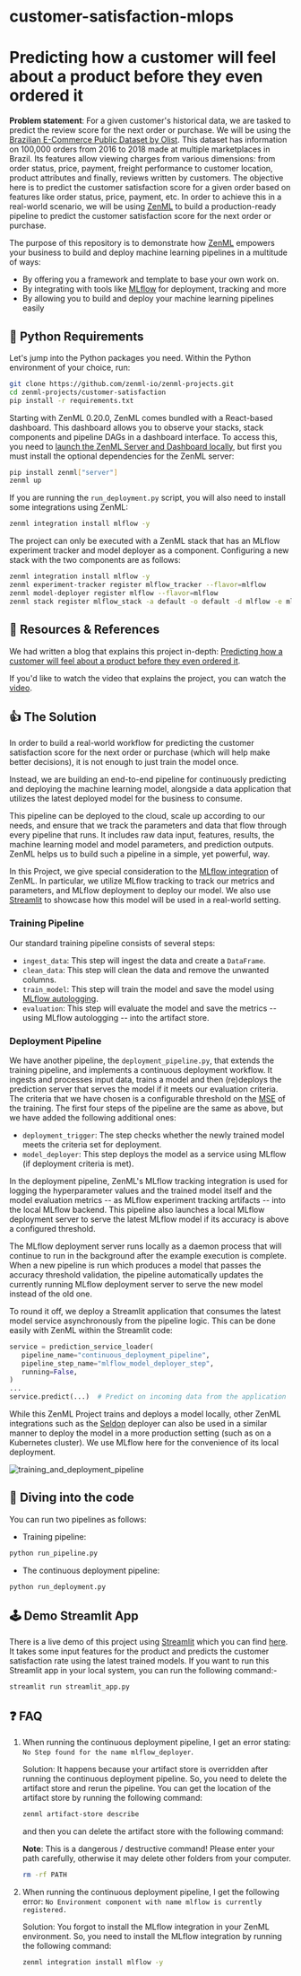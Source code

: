 # customer-satisfaction-mlops
# Predicting how a customer will feel about a product before they even ordered it

**Problem statement**: For a given customer's historical data, we are tasked to predict the review score for the next order or purchase. We will be using the [Brazilian E-Commerce Public Dataset by Olist](https://www.kaggle.com/datasets/olistbr/brazilian-ecommerce). This dataset has information on 100,000 orders from 2016 to 2018 made at multiple marketplaces in Brazil. Its features allow viewing charges from various dimensions: from order status, price, payment, freight performance to customer location, product attributes and finally, reviews written by customers. The objective here is to predict the customer satisfaction score for a given order based on features like order status, price, payment, etc. In order to achieve this in a real-world scenario, we will be using [ZenML](https://zenml.io/) to build a production-ready pipeline to predict the customer satisfaction score for the next order or purchase.

The purpose of this repository is to demonstrate how [ZenML](https://github.com/zenml-io/zenml) empowers your business to build and deploy machine learning pipelines in a multitude of ways:

- By offering you a framework and template to base your own work on.
- By integrating with tools like [MLflow](https://mlflow.org/) for deployment, tracking and more
- By allowing you to build and deploy your machine learning pipelines easily

## :snake: Python Requirements

Let's jump into the Python packages you need. Within the Python environment of your choice, run:

```bash
git clone https://github.com/zenml-io/zenml-projects.git
cd zenml-projects/customer-satisfaction
pip install -r requirements.txt
```

Starting with ZenML 0.20.0, ZenML comes bundled with a React-based dashboard. This dashboard allows you
to observe your stacks, stack components and pipeline DAGs in a dashboard interface. To access this, you need to [launch the ZenML Server and Dashboard locally](https://docs.zenml.io/user-guide/starter-guide#explore-the-dashboard), but first you must install the optional dependencies for the ZenML server:

```bash
pip install zenml["server"]
zenml up
```

If you are running the `run_deployment.py` script, you will also need to install some integrations using ZenML:

```bash
zenml integration install mlflow -y
```

The project can only be executed with a ZenML stack that has an MLflow experiment tracker and model deployer as a component. Configuring a new stack with the two components are as follows:

```bash
zenml integration install mlflow -y
zenml experiment-tracker register mlflow_tracker --flavor=mlflow
zenml model-deployer register mlflow --flavor=mlflow
zenml stack register mlflow_stack -a default -o default -d mlflow -e mlflow_tracker --set
```

## 📙 Resources & References

We had written a blog that explains this project in-depth: [Predicting how a customer will feel about a product before they even ordered it](https://blog.zenml.io/customer_satisfaction/).

If you'd like to watch the video that explains the project, you can watch the [video](https://youtu.be/L3_pFTlF9EQ).

## :thumbsup: The Solution

In order to build a real-world workflow for predicting the customer satisfaction score for the next order or purchase (which will help make better decisions), it is not enough to just train the model once.

Instead, we are building an end-to-end pipeline for continuously predicting and deploying the machine learning model, alongside a data application that utilizes the latest deployed model for the business to consume.

This pipeline can be deployed to the cloud, scale up according to our needs, and ensure that we track the parameters and data that flow through every pipeline that runs. It includes raw data input, features, results, the machine learning model and model parameters, and prediction outputs. ZenML helps us to build such a pipeline in a simple, yet powerful, way.

In this Project, we give special consideration to the [MLflow integration](https://github.com/zenml-io/zenml/tree/main/examples) of ZenML. In particular, we utilize MLflow tracking to track our metrics and parameters, and MLflow deployment to deploy our model. We also use [Streamlit](https://streamlit.io/) to showcase how this model will be used in a real-world setting.

### Training Pipeline

Our standard training pipeline consists of several steps:

- `ingest_data`: This step will ingest the data and create a `DataFrame`.
- `clean_data`: This step will clean the data and remove the unwanted columns.
- `train_model`: This step will train the model and save the model using [MLflow autologging](https://www.mlflow.org/docs/latest/tracking.html).
- `evaluation`: This step will evaluate the model and save the metrics -- using MLflow autologging -- into the artifact store.

### Deployment Pipeline

We have another pipeline, the `deployment_pipeline.py`, that extends the training pipeline, and implements a continuous deployment workflow. It ingests and processes input data, trains a model and then (re)deploys the prediction server that serves the model if it meets our evaluation criteria. The criteria that we have chosen is a configurable threshold on the [MSE](https://scikit-learn.org/stable/modules/generated/sklearn.metrics.mean_squared_error.html) of the training. The first four steps of the pipeline are the same as above, but we have added the following additional ones:

- `deployment_trigger`: The step checks whether the newly trained model meets the criteria set for deployment.
- `model_deployer`: This step deploys the model as a service using MLflow (if deployment criteria is met).

In the deployment pipeline, ZenML's MLflow tracking integration is used for logging the hyperparameter values and the trained model itself and the model evaluation metrics -- as MLflow experiment tracking artifacts -- into the local MLflow backend. This pipeline also launches a local MLflow deployment server to serve the latest MLflow model if its accuracy is above a configured threshold.

The MLflow deployment server runs locally as a daemon process that will continue to run in the background after the example execution is complete. When a new pipeline is run which produces a model that passes the accuracy threshold validation, the pipeline automatically updates the currently running MLflow deployment server to serve the new model instead of the old one.

To round it off, we deploy a Streamlit application that consumes the latest model service asynchronously from the pipeline logic. This can be done easily with ZenML within the Streamlit code:

```python
service = prediction_service_loader(
   pipeline_name="continuous_deployment_pipeline",
   pipeline_step_name="mlflow_model_deployer_step",
   running=False,
)
...
service.predict(...)  # Predict on incoming data from the application
```

While this ZenML Project trains and deploys a model locally, other ZenML integrations such as the [Seldon](https://github.com/zenml-io/zenml/tree/main/examples/seldon_deployment) deployer can also be used in a similar manner to deploy the model in a more production setting (such as on a Kubernetes cluster). We use MLflow here for the convenience of its local deployment.

![training_and_deployment_pipeline](_assets/training_and_deployment_pipeline_updated.png)

## :notebook: Diving into the code

You can run two pipelines as follows:

- Training pipeline:

```bash
python run_pipeline.py
```

- The continuous deployment pipeline:

```bash
python run_deployment.py
```

## 🕹 Demo Streamlit App

There is a live demo of this project using [Streamlit](https://streamlit.io/) which you can find [here](https://share.streamlit.io/ayush714/customer-satisfaction/main). It takes some input features for the product and predicts the customer satisfaction rate using the latest trained models. If you want to run this Streamlit app in your local system, you can run the following command:-

```bash
streamlit run streamlit_app.py
```

## :question: FAQ

1. When running the continuous deployment pipeline, I get an error stating: `No Step found for the name mlflow_deployer`.

   Solution: It happens because your artifact store is overridden after running the continuous deployment pipeline. So, you need to delete the artifact store and rerun the pipeline. You can get the location of the artifact store by running the following command:

   ```bash
   zenml artifact-store describe
   ```

   and then you can delete the artifact store with the following command:

   **Note**: This is a dangerous / destructive command! Please enter your path carefully, otherwise it may delete other folders from your computer.

   ```bash
   rm -rf PATH
   ```

2. When running the continuous deployment pipeline, I get the following error: `No Environment component with name mlflow is currently registered.`

   Solution: You forgot to install the MLflow integration in your ZenML environment. So, you need to install the MLflow integration by running the following command:

   ```bash
   zenml integration install mlflow -y
   ```
